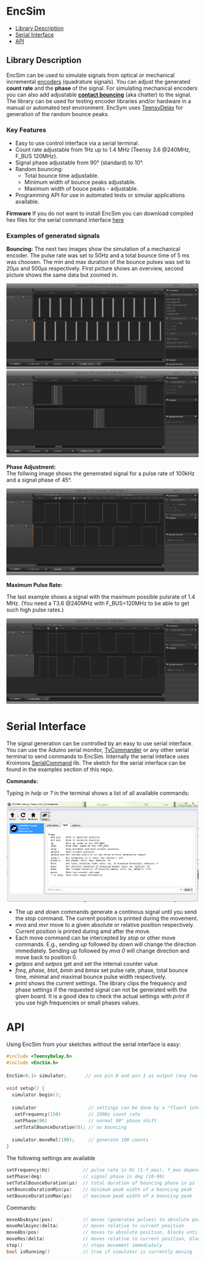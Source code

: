 # EncSim
- [Library Description](#library-description)
- [Serial Interface](#serial-interface)
- [API](#api)


## Library Description 
EncSim can be used to simulate signals from optical or mechanical incremental [encoders](https://en.wikipedia.org/wiki/Rotary_encoder#Incremental_rotary_encoder) (quadrature signals). You can adjust the generated **count rate** and the **phase** of the signal. For simulating mechanical encoders you can also add adjustable [**contact bouncing**](https://en.wikipedia.org/wiki/Switch#Contact_bounce) (aka chatter) to the signal.
The library can be used for testing encoder libraries and/or hardware in a manual or automated test environment.
EncSym uses [TeensyDelay](https://github.com/luni64/TeensyDelay) for generation of the random bounce peaks.

### Key Features
- Easy to use control interface via a serial terminal.
- Count rate adjustable from 1Hz up to 1.4 MHz (Teensy 3.6 @240MHz, F_BUS 120MHz).
- Signal phase adjustable from 90° (standard) to 10°.
- Random bouncing:
  - Total bounce time adjustable.
  - Minimum width of bounce peaks adjustable.
  - Maximum width of bouce peaks - adjustable.
- Programming API for use in automated tests or simular applications available.

**Firmware** 
If you do not want to install EncSim you can download compiled hex files for the serial command interface [here](https://github.com/luni64/EncSim/releases)

### Examples of generated signals
**Bouncing:** 
The next two images show the simulation of a mechanical encoder. The pulse rate was set to 50Hz and a total bounce time of 5 ms was choosen. The min and max duration of the bounce pulses was set to 20µs and 500µs respectively. First picture shows an overview, second picture shows the same data but zoomed in.

![50Hz with enabled bouncing](/media/50Hz_bounce5000_20_500.PNG?raw=true "50 Hz bouncing")
![50Hz with enabled bouncing](/media/50Hz_bounce5000_20_500_zoom.PNG?raw=true "50 Hz bouncing")

**Phase Adjustment:**  
The follwing image shows the genenrated signal for a pulse rate of 100kHz and a signal phase of 45°. 

![100kHz, 45deg](/media/100kHz45deg.PNG?raw=true "100KHz, 45deg")

**Maximum Pulse Rate:**

The last example shows a signal with the maximum possible pulsrate of 1.4 MHz. (You need a T3.6 @240MHz with F_BUS=120MHz to be able to get such high pulse rates.)

![100kHz, 45deg](/media/1_4MHz.PNG?raw=true)

# Serial Interface
The signal generation can be controlled by an easy to use serial interface. You can use the Aduino serial monitor,  [TyCommander](https://github.com/Koromix/tytools) or any other serial terminal to send commands to EncSim. Internally the serial inteface uses Kroimons [SerialCommand](https://github.com/kroimon/Arduino-SerialCommand) lib. The sketch for the serial interface can be found in the examples section of this repo.

**Commands:**

Typing in *help* or *?* in the terminal shows a list of all available commands:

![help output](/media/interface.PNG?raw=true)

- The *up* and *down* commands generate a continous signal until you send the *stop* command. The current position is printed during the movement.
- *mva* and *mvr* move to a given absolute or relative position respectively. Current position is printed during amd after the move.
- Each move command can be intercepted by *stop* or other move commands. E.g., sending *up* followed by *down* will change the direction immediately. Sending *up* followed by *mva 0* will change direction and move back to position 0.
- *getpos* and *setpos* get and set the internal counter value
- *freq*, *phase*, *btot*, *bmin* and *bmax* set pulse rate, phase, total bounce time, minimal and maximal bounce pulse width respectively.
- *print* shows the current settings. The library clips the frequency and phase settings if the requested signal can not be generated with the given board. It is a good idea to check the actual settings with *print* if you use high frequencies or small phases values.

# API
Using EncSim from your sketches without the serial interface is easy:
```c++
#include <TeensyDelay.h>
#include <EncSim.h>

EncSim<0,1> simulator;       // use pin 0 and pin 1 as output (any two digital pins can be used)

void setup() {
  simulator.begin();

  simulator                   // settings can be done by a "fluent interface"
  .setFrequency(150)          // 150Hz count rate
  .setPhase(90)               // normal 90° phase shift
  .setTotalBounceDuration(0); // no bouncing
  
  simulator.moveRel(100);     // generate 100 counts
}
```
The following settings are available
```c++
setFrequency(Hz)            // pulse rate in Hz (1-f_max), f_max depends on board and F_BUS settings
setPhase(deg)               // signal phase in deg (10-90)
setTotalBounceDuration(µs)  // total duration of bouncing phase in µs
setBounceDurationMin(µs)    // minimum peak width of a bouncing peak
setBounceDurationMax(µs)    // maximum peak width of a bouncing peak
```
Commands:
```c++
moveAbsAsync(pos)           // moves (generates pulses) to absolute position, returns after starting the move
moveRelAsync(delta)         // moves relative to current position
moveAbs(pos)                // moves to absolute position, blocks until movement is done
moveRes(delta)              // moves relative to current position, blocks until movement is done
stop()                      // stops movement immediately
bool isRunning()            // true if simulator is currently moving
```


